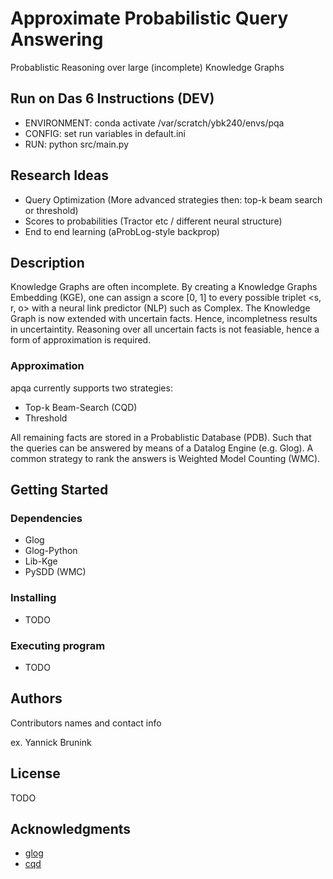 # Approximate Probabilistic Query Answering
Probablistic Reasoning over large (incomplete) Knowledge Graphs



## Run on Das 6 Instructions (DEV)
* ENVIRONMENT: conda activate /var/scratch/ybk240/envs/pqa
* CONFIG: set run variables in default.ini
* RUN: python src/main.py


## Research Ideas

* Query Optimization (More advanced strategies then: top-k beam search or threshold)
* Scores to probabilities (Tractor etc / different neural structure)
* End to end learning (aProbLog-style backprop)


## Description

Knowledge Graphs are often incomplete. By creating a Knowledge Graphs Embedding (KGE), one can assign a score [0, 1] to every possible triplet <s, r, o> with a neural link predictor (NLP) such as Complex.
The Knowledge Graph is now extended with uncertain facts. Hence, incompletness results in uncertaintity. 
Reasoning over all uncertain facts is not feasiable, hence a form of approximation is required. 


### Approximation
apqa currently supports two strategies:
* Top-k Beam-Search (CQD)
* Threshold

All remaining facts are stored in a Probablistic Database (PDB). Such that the queries can be answered by means of a Datalog Engine (e.g. Glog). A common strategy to rank the answers is Weighted Model Counting (WMC).

## Getting Started

### Dependencies

* Glog
* Glog-Python
* Lib-Kge
* PySDD (WMC)

### Installing

* TODO

### Executing program

* TODO


## Authors

Contributors names and contact info

ex. Yannick Brunink


## License

TODO

## Acknowledgments


* [glog](https://github.com/karmaresearch/glog)
* [cqd](https://github.com/uclnlp/cqd)
